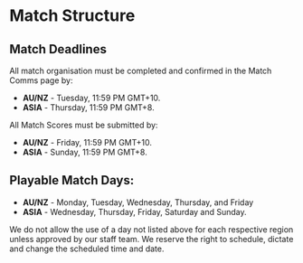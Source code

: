 # Match Structure
## Match Deadlines
All match organisation must be completed and confirmed in the Match Comms page by:
- **AU/NZ** - Tuesday, 11:59 PM GMT+10.
- **ASIA** - Thursday, 11:59 PM GMT+8.

All Match Scores must be submitted by:
- **AU/NZ** - Friday, 11:59 PM GMT+10.
- **ASIA** - Sunday, 11:59 PM GMT+8.

## Playable Match Days:
- **AU/NZ** - Monday, Tuesday, Wednesday, Thursday, and Friday
- **ASIA** - Wednesday, Thursday, Friday, Saturday and Sunday.

We do not allow the use of a day not listed above for each respective region unless approved by our staff team. We reserve the right to schedule, dictate and change the scheduled time and date.